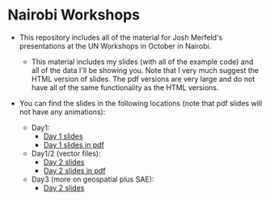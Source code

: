 # Nairobi Workshops

- This repository includes all of the material for Josh Merfeld's presentations at the UN Workshops in October in Nairobi.
  - This material includes my slides (with all of the example code) and all of the data I'll be showing you. Note that I very much suggest the HTML version of slides. The pdf versions are very large and do not have all of the same functionality as the HTML versions.

- You can find the slides in the following locations (note that pdf slides will not have any animations):
  - Day1:
    - [Day 1 slides](https://joshmerfeld.github.io/nairobiworkshops/day1.html)
    - [Day 1 slides in pdf](https://joshmerfeld.github.io/nairobiworkshops/day1.pdf)
  - Day1/2 (vector files):
    - [Day 2 slides](https://joshmerfeld.github.io/nairobiworkshops/day2.html)
    - [Day 2 slides in pdf](https://joshmerfeld.github.io/nairobiworkshops/day2.pdf)
  - Day3 (more on geospatial plus SAE):
    - [Day 2 slides](https://joshmerfeld.github.io/nairobiworkshops/day3.html)
